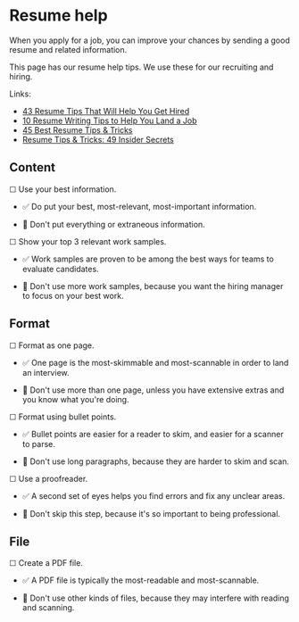 # Resume help

When you apply for a job, you can improve your chances by sending a good resume and related information.

This page has our resume help tips. We use these for our recruiting and hiring.

Links:

* [43 Resume Tips That Will Help You Get Hired](https://www.themuse.com/advice/43-resume-tips-that-will-help-you-get-hired)
* [10 Resume Writing Tips to Help You Land a Job](https://www.indeed.com/career-advice/resumes-cover-letters/10-resume-writing-tips)
* [45 Best Resume Tips & Tricks](https://zety.com/blog/resume-tips)
* [Resume Tips & Tricks: 49 Insider Secrets](https://resumegenius.com/blog/resume-help/resume-tips)


## Content


☐ Use your best information.

* ✅ Do put your best, most-relevant, most-important information.

* 🚫 Don't put everything or extraneous information.

☐ Show your top 3 relevant work samples.

* ✅ Work samples are proven to be among the best ways for teams to evaluate candidates.

* 🚫 Don't use more work samples, because you want the hiring manager to focus on your best work.


## Format

☐ Format as one page.

* ✅ One page is the most-skimmable and most-scannable in order to land an interview. 

* 🚫 Don't use more than one page, unless you have extensive extras and you know what you're doing.

☐ Format using bullet points. 

* ✅ Bullet points are easier for a reader to skim, and easier for a scanner to parse.

* 🚫 Don't use long paragraphs, because they are harder to skim and scan.

☐ Use a proofreader.

* ✅ A second set of eyes helps you find errors and fix any unclear areas.

* 🚫 Don't skip this step, because it's so important to being professional.


## File

☐ Create a PDF file.

* ✅ A PDF file is typically the most-readable and most-scannable.

* 🚫 Don't use other kinds of files, because they may interfere with reading and scanning.
